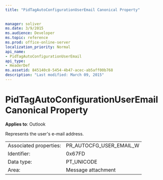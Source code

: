 ```yaml
---
title: "PidTagAutoConfigurationUserEmail Canonical Property"
 
 
manager: soliver
ms.date: 3/9/2015
ms.audience: Developer
ms.topic: reference
ms.prod: office-online-server
localization_priority: Normal
api_name:
- PidTagAutoConfigurationUserEmail
api_type:
- HeaderDef
ms.assetid: 845140c8-5454-4b47-acec-ab5aff00b768
description: "Last modified: March 09, 2015"
---
```


# PidTagAutoConfigurationUserEmail Canonical Property

  
  
**Applies to**: Outlook 
  
Represents the user's e-mail address.
  
|||
|:-----|:-----|
|Associated properties:  <br/> |PR_AUTOCFG_USER_EMAIL_W  <br/> |
|Identifier:  <br/> |0x67FD  <br/> |
|Data type:  <br/> |PT_UNICODE  <br/> |
|Area:  <br/> |Message attachment  <br/> |
   


